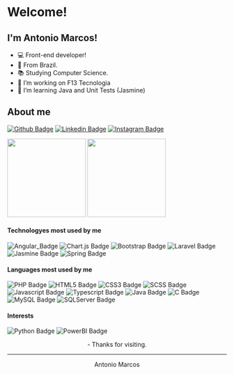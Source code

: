 # Welcome!
 

## I'm Antonio Marcos!

- :computer: Front-end developer!
- :house_with_garden: From Brazil.
- :books: Studying Computer Science.
- 🔭 I’m working on F13 Tecnologia
- 🌱 I’m learning Java and Unit Tests (Jasmine)

## About me

[![Github Badge](https://img.shields.io/badge/-Github-000?style=for-the-badge&logo=Github&logoColor=white&link=LINK_GIT)](https://github.com/am-castro/)
[![Linkedin Badge](https://img.shields.io/badge/-LinkedIn-blue?style=for-the-badge&logo=Linkedin&logoColor=white&link=LINK_LINKEDIN)](https://www.linkedin.com/in/antoniomarcosc/)
[![Instagram Badge](https://img.shields.io/badge/Instagram-E4405F?style=for-the-badge&logo=instagram&logoColor=white&link=LINK_NSTAGRAM)](https://www.instagram.com/marcos.angular/)

<!-- Vertical Spacer -->
<p></p>

<div>
<img height="180em" src="https://github-readme-stats.vercel.app/api?username=am-castro&show_icons=true&include_all_commits=true&count_private=true"/>
<img height="180em" src="https://github-readme-stats.vercel.app/api/top-langs/?username=am-castro&layout=compact&langs_count=16&count_private=true"/>
</div>

#### Technologyes most used by me
![Angular_Badge](https://img.shields.io/badge/Angular-E34F26?style=for-the-badge&logo=angular&logoColor=white)
![Chart.js Badge](https://img.shields.io/badge/Chart.js-FF6384?style=for-the-badge&logo=chartdotjs&logoColor=white)
![Bootstrap Badge](https://img.shields.io/badge/BOOTSTRAP-8584fa?style=for-the-badge&logo=bootstrap&logoColor=white)
![Laravel Badge](https://img.shields.io/badge/Laravel-FF2D20?style=for-the-badge&logo=laravel&logoColor=white)
![Jasmine Badge](https://img.shields.io/badge/JASMINE-8b4982?style=for-the-badge&logo=jasmine&logoColor=white)
![Spring Badge](https://img.shields.io/badge/SpringBoot-55FF33?style=for-the-badge&logo=spring&logoColor=white)


#### Languages most used by me
![PHP Badge](https://img.shields.io/badge/PHP-777BB4?style=for-the-badge&logo=php&logoColor=white)
![HTML5 Badge](https://img.shields.io/badge/HTML5-E34F26?style=for-the-badge&logo=html5&logoColor=white)
![CSS3 Badge](https://img.shields.io/badge/CSS3-1572B6?style=for-the-badge&logo=css3&logoColor=white)
![SCSS Badge](https://img.shields.io/badge/SCSS-1572B6?style=for-the-badge&logo=css3&logoColor=white)
![Javascript Badge](https://img.shields.io/badge/JS-323330?style=for-the-badge&logo=javascript&logoColor=F7DF1E)
![Typescript Badge](https://img.shields.io/badge/TS-007ACC?style=for-the-badge&logo=typescript&logoColor=white)
![Java Badge](https://img.shields.io/badge/Java-ED8B00?style=for-the-badge&logo=java&logoColor=white)
![C Badge](https://img.shields.io/badge/C-00599C?style=for-the-badge&logo=c&logoColor=white)
![MySQL Badge](https://img.shields.io/badge/MySQL-00000F?style=for-the-badge&logo=mysql&logoColor=white)
![SQLServer Badge](https://img.shields.io/badge/SQL%20Sever-CC2927?style=for-the-badge&logo=microsoft%20sql%20server&logoColor=white)


#### Interests
![Python Badge](https://img.shields.io/badge/Python-FFD43B?style=for-the-badge&logo=python&logoColor=darkgreen)
![PowerBI Badge](https://img.shields.io/badge/PowerBI-F2C811?style=for-the-badge&logo=Power%20BI&logoColor=white)



<p align="center">
- Thanks for visiting.
</p>

----------------------------------------------------------------------------------
<p align="center">
Antonio Marcos
</p>
